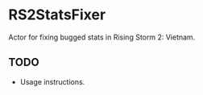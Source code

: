 # RS2StatsFixer

Actor for fixing bugged stats in Rising Storm 2: Vietnam.

## TODO

- Usage instructions.
